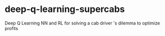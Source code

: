 # deep-q-learning-supercabs
Deep Q Learning NN and RL for solving a cab driver 's dilemma to optimize profits
